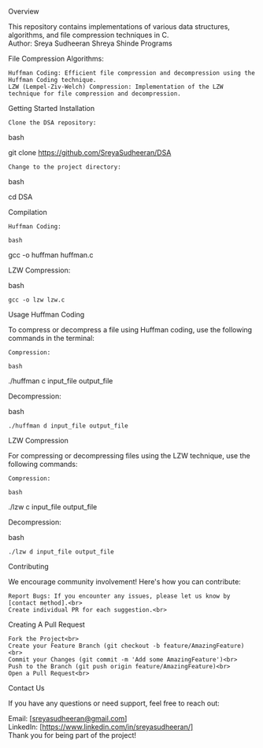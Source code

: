 Overview

This repository contains implementations of various data structures, algorithms, and file compression techniques in C.<br> 
Author: Sreya Sudheeran
        Shreya Shinde
Programs


File Compression Algorithms:

    Huffman Coding: Efficient file compression and decompression using the Huffman Coding technique.
    LZW (Lempel-Ziv-Welch) Compression: Implementation of the LZW technique for file compression and decompression.

Getting Started
Installation

    Clone the DSA repository:

bash

git clone https://github.com/SreyaSudheeran/DSA

    Change to the project directory:

bash

cd DSA

Compilation

    Huffman Coding:

    bash

gcc -o huffman huffman.c

LZW Compression:

bash

    gcc -o lzw lzw.c

Usage
Huffman Coding

To compress or decompress a file using Huffman coding, use the following commands in the terminal:

    Compression:

    bash

./huffman c input_file output_file

Decompression:

bash

    ./huffman d input_file output_file

LZW Compression

For compressing or decompressing files using the LZW technique, use the following commands:

    Compression:

    bash

./lzw c input_file output_file

Decompression:

bash

    ./lzw d input_file output_file

Contributing

We encourage community involvement! Here's how you can contribute:<br>

    Report Bugs: If you encounter any issues, please let us know by [contact method].<br>
    Create individual PR for each suggestion.<br>

Creating A Pull Request

    Fork the Project<br>
    Create your Feature Branch (git checkout -b feature/AmazingFeature)<br>
    Commit your Changes (git commit -m 'Add some AmazingFeature')<br>
    Push to the Branch (git push origin feature/AmazingFeature)<br>
    Open a Pull Request<br>

Contact Us

If you have any questions or need support, feel free to reach out:<br>

Email: [sreyasudheeran@gmail.com]<br> LinkedIn: [https://www.linkedin.com/in/sreyasudheeran/]<br> Thank you for being part of the project!<br>
